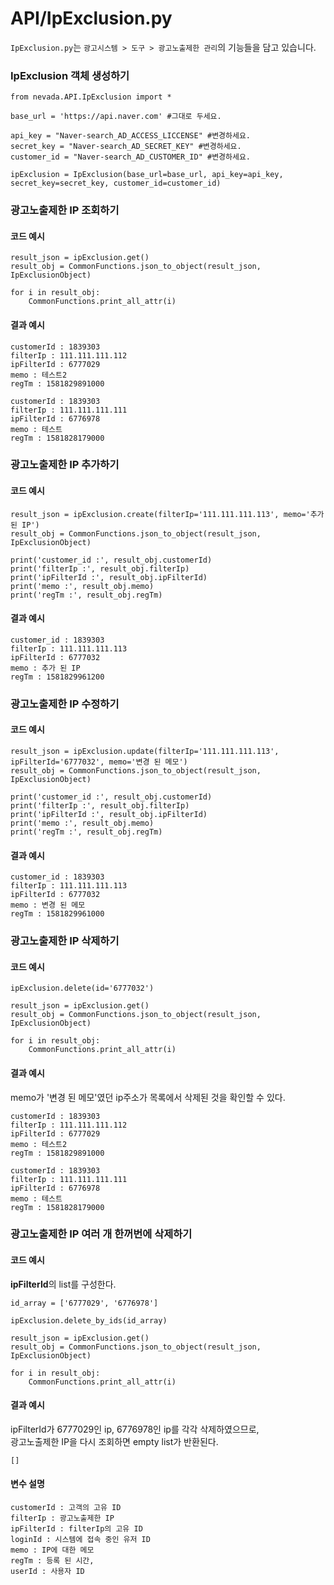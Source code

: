 # API/IpExclusion.py
`IpExclusion.py`는 `광고시스템 > 도구 > 광고노출제한 관리`의 기능들을 담고 있습니다.

### IpExclusion 객체 생성하기
	from nevada.API.IpExclusion import *
	
    base_url = 'https://api.naver.com' #그대로 두세요.
    
    api_key = "Naver-search_AD_ACCESS_LICCENSE" #변경하세요.
    secret_key = "Naver-search_AD_SECRET_KEY" #변경하세요.
    customer_id = "Naver-search_AD_CUSTOMER_ID" #변경하세요.
    
    ipExclusion = IpExclusion(base_url=base_url, api_key=api_key, secret_key=secret_key, customer_id=customer_id)
    
    
### 광고노출제한 IP 조회하기
#### 코드 예시
	result_json = ipExclusion.get()
    result_obj = CommonFunctions.json_to_object(result_json, IpExclusionObject)

    for i in result_obj:
        CommonFunctions.print_all_attr(i)
	    
#### 결과 예시 

    customerId : 1839303
    filterIp : 111.111.111.112
    ipFilterId : 6777029
    memo : 테스트2
    regTm : 1581829891000
    
    customerId : 1839303
    filterIp : 111.111.111.111
    ipFilterId : 6776978
    memo : 테스트
    regTm : 1581828179000

        
### 광고노출제한 IP 추가하기
#### 코드 예시
    result_json = ipExclusion.create(filterIp='111.111.111.113', memo='추가 된 IP')
    result_obj = CommonFunctions.json_to_object(result_json, IpExclusionObject)
    
    print('customer_id :', result_obj.customerId)
    print('filterIp :', result_obj.filterIp)
    print('ipFilterId :', result_obj.ipFilterId)
    print('memo :', result_obj.memo)
    print('regTm :', result_obj.regTm)


#### 결과 예시
    customer_id : 1839303
    filterIp : 111.111.111.113
    ipFilterId : 6777032
    memo : 추가 된 IP
    regTm : 1581829961200
    
### 광고노출제한 IP 수정하기
#### 코드 예시
    result_json = ipExclusion.update(filterIp='111.111.111.113', ipFilterId='6777032', memo='변경 된 메모')
    result_obj = CommonFunctions.json_to_object(result_json, IpExclusionObject)
    
    print('customer_id :', result_obj.customerId)
    print('filterIp :', result_obj.filterIp)
    print('ipFilterId :', result_obj.ipFilterId)
    print('memo :', result_obj.memo)
    print('regTm :', result_obj.regTm)
    
#### 결과 예시
    customer_id : 1839303
    filterIp : 111.111.111.113
    ipFilterId : 6777032
    memo : 변경 된 메모
    regTm : 1581829961000
    

### 광고노출제한 IP 삭제하기
#### 코드 예시
    ipExclusion.delete(id='6777032')

	result_json = ipExclusion.get()
    result_obj = CommonFunctions.json_to_object(result_json, IpExclusionObject)

    for i in result_obj:
        CommonFunctions.print_all_attr(i)


#### 결과 예시
memo가 '변경 된 메모'였던 ip주소가 목록에서 삭제된 것을 확인할 수 있다.

    customerId : 1839303
    filterIp : 111.111.111.112
    ipFilterId : 6777029
    memo : 테스트2
    regTm : 1581829891000
    
    customerId : 1839303
    filterIp : 111.111.111.111
    ipFilterId : 6776978
    memo : 테스트
    regTm : 1581828179000
    
    
### 광고노출제한 IP 여러 개 한꺼번에 삭제하기
#### 코드 예시
**ipFilterId**의 list를 구성한다.

    id_array = ['6777029', '6776978']
    
    ipExclusion.delete_by_ids(id_array)
    
	result_json = ipExclusion.get()
    result_obj = CommonFunctions.json_to_object(result_json, IpExclusionObject)

    for i in result_obj:
        CommonFunctions.print_all_attr(i)

#### 결과 예시
ipFilterId가 6777029인 ip, 6776978인 ip를 각각 삭제하였으므로, <br> 광고노출제한 IP을 다시 조회하면 empty list가 반환된다.

	[]
	
	
#### 변수 설명
    customerId : 고객의 고유 ID
    filterIp : 광고노출제한 IP
    ipFilterId : filterIp의 고유 ID
    loginId : 시스템에 접속 중인 유저 ID
    memo : IP에 대한 메모 
    regTm : 등록 된 시간,
    userId : 사용자 ID
    